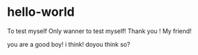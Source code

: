 # hello-world
To test myself 
Only wanner to test myself!
Thank you !
My friend! 


you are a good boy! i think! doyou think so?

